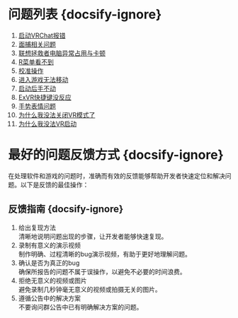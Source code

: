 # 问题列表 {docsify-ignore}
   1. [启动VRChat报错](/zh-cn/problems.md#启动VRChat报错) </br>
   2. [面捕相关问题](/zh-cn/problems.md#面捕常见问题) </br>
   3. [联想拯救者电脑异常占用与卡顿](/zh-cn/problems.md#联想拯救者电脑异常占用与卡顿问题) </br>
   4. [R菜单看不到](/zh-cn/problems.md#R菜单看不到) </br>
   5. [校准操作](/zh-cn/problems.md#校准问题) </br>
   6. [进入游戏无法移动](/zh-cn/problems.md#游戏内操作问题) </br>
   7. [启动后手不动](/zh-cn/problems.md#启动SteamVR手不见) </br>
   8.  [ExVR快捷键没反应](/zh-cn/problems.md#ExVR快捷键没反应) </br>
   9.  [手势表情问题](/zh-cn/problems.md#关于模型手势表情的问题) </br> 
   10. [为什么我没法关闭VR模式了](/zh-cn/problems.md#为什么我的VRChat没办法变成原来的样子了) </br>
   11. [为什么我没法VR启动](/zh-cn/problems.md#为什么我的VRChat没办法变成VR模式) </br>

# 最好的问题反馈方式 {docsify-ignore}
在处理软件和游戏的问题时，准确而有效的反馈能够帮助开发者快速定位和解决问题。以下是反馈的最佳操作：
## 反馈指南  {docsify-ignore}
1. 给出复现方法  
   清晰地说明问题出现的步骤，让开发者能够快速复现。
2. 录制有意义的演示视频  
   制作明确、过程清晰的bug演示视频，有助于更好地理解问题。
3. 确认是否为真正的bug  
   确保所报告的问题不属于误操作，以避免不必要的时间浪费。
4. 拒绝无意义的视频或图片  
   避免录制几秒钟毫无意义的视频或拍摄无关的图片。
5. 遵循公告中的解决方案  
   不要询问群公告中已有明确解决方案的问题。